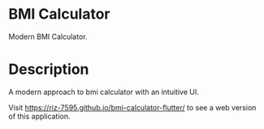 # BMI Calculator

Modern BMI Calculator.

# Description

A modern approach to bmi calculator with an intuitive UI.

Visit https://riz-7595.github.io/bmi-calculator-flutter/ to see a web version of this application.